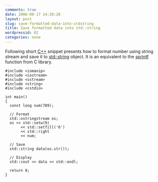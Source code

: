 ```yaml
---
comments: true
date: 2006-08-17 14:20:28
layout: post
slug: save-formatted-data-into-stdstring
title: Save formatted data into std::string
wordpressid: 82
categories: none
---
```


Following short [C++](http://en.wikibooks.org/wiki/Programming:C_plus_plus) snippet presents how to format  number using string stream and save it to [std::string](http://en.wikibooks.org/wiki/C%2B%2B_Programming/String) object. It is an equivalent to the [sprintf](http://en.wikipedia.org/wiki/Printf#sprintf) function from C library.








    
    
    #include <iomanip>
    #include <iostream>
    #include <sstream>
    #include <string>
    #include <cstdio>
    
    int main()
    {
      const long num(789);
    
      // Format
      std::ostringstream os;
      os << std::setw(9)
           << std::setfill('0')
           << std::right
           << num;
    
      // Save
      std::string data(os.str());
    
      // Display
      std::cout << data << std::endl;
    
      return 0;
    }
    



